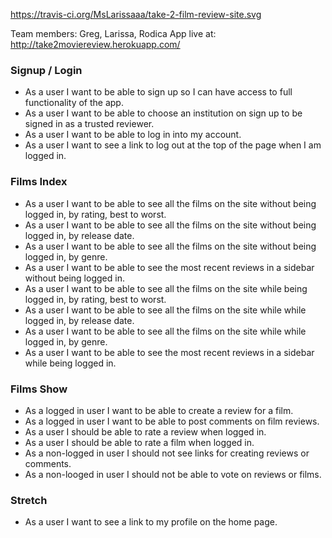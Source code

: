 https://travis-ci.org/MsLarissaaa/take-2-film-review-site.svg

Team members: Greg, Larissa, Rodica 
App live at: http://take2moviereview.herokuapp.com/

### Signup / Login
- As a user I want to be able to sign up so I can have access to full functionality of the app.
- As a user I want to be able to choose an institution on sign up to be signed in as a trusted reviewer.
- As a user I want to be able to log in into my account.
- As a user I want to see a link to log out at the top of the page when I am logged in.

### Films Index
- As a user I want to be able to see all the films on the site without being logged in, by rating, best to worst.
- As a user I want to be able to see all the films on the site without being logged in, by release date.
- As a user I want to be able to see all the films on the site without being logged in, by genre.
- As a user I want to be able to see the most recent reviews in a sidebar without being logged in.
- As a user I want to be able to see all the films on the site while being logged in, by rating, best to worst.
- As a user I want to be able to see all the films on the site while while logged in, by release date.
- As a user I want to be able to see all the films on the site while while logged in, by genre.
- As a user I want to be able to see the most recent reviews in a sidebar while being logged in.

### Films Show
- As a logged in user I want to be able to create a review for a film.
- As a logged in user I want to be able to post comments on film reviews.
- As a user I should be able to rate a review when logged in.
- As a user I should be able to rate a film when logged in.
- As a non-logged in user I should not see links for creating reviews or comments.
- As a non-looged in user I should not be able to vote on reviews or films.

### Stretch
- As a user I want to see a link to my profile on the home page. 
